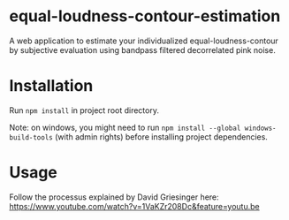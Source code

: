 # equal-loudness-contour-estimation
A web application to estimate your individualized equal-loudness-contour by subjective evaluation using bandpass filtered decorrelated pink noise.

# Installation

Run `npm install` in project root directory.

Note: on windows, you might need to run `npm install --global windows-build-tools` (with admin rights) before installing project dependencies.

# Usage

Follow the processus explained by David Griesinger here: https://www.youtube.com/watch?v=1VaKZr208Dc&feature=youtu.be
